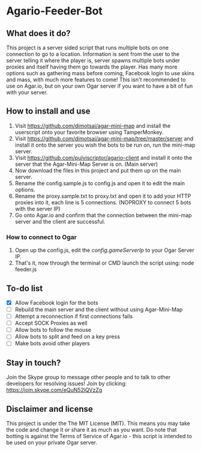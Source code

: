 # Agario-Feeder-Bot

## What does it do?
This project is a server sided script that runs multiple bots on one connection to go to a location. Information is sent from the user to the server telling it where the player is, server spawns multiple bots under proxies and itself having them go towards the player. Has many more options such as gathering mass before coming, Facebook login to use skins and mass, with much more features to come! This isn't recommended to use on Agar.io, but on your own Ogar server if you want to have a bit of fun with your server.

## How to install and use
1. Visit https://github.com/dimotsai/agar-mini-map and install the userscript onto your favorite browser using TamperMonkey.
2. Visit https://github.com/dimotsai/agar-mini-map/tree/master/server and install it onto the server you wish the bots to be run on, run the mini-map server.
3. Visit https://github.com/pulviscriptor/agario-client and install it onto the server that the Agar-Mini-Map Server is on. (Main server)
4. Now download the files in this project and put them up on the main server.
5. Rename the config.sample.js to config.js and open it to edit the main options.
6. Rename the proxy.sample.txt to proxy.txt and open it to add your HTTP proxies into it, each line is 5 connections. (NOPROXY to connect 5 bots with the server IP)
7. Go onto Agar.io and confirm that the connection between the mini-map server and the client are successful.

### How to connect to Ogar
1. Open up the config.js, edit the *config.gameServerIp* to your Ogar Server IP.
2. That's it, now through the terminal or CMD launch the script using: node feeder.js

## To-do list
- [x] Allow Facebook login for the bots
- [ ] Rebuild the main server and the client without using Agar-Mini-Map
- [ ] Attempt a reconnection if first connections fails
- [ ] Accept SOCK Proxies as well
- [ ] Allow bots to follow the mouse
- [ ] Allow bots to split and feed on a key press
- [ ] Make bots avoid other players

## Stay in touch?
Join the Skype group to message other people and to talk to other developers for resolving issues! Join by clicking: https://join.skype.com/eQuN52iQVzZg

## Disclaimer and license
This project is under the The MIT License (MIT). This means you may take the code and change it or share it as much as you want. Do note that botting is against the Terms of Service of Agar.io - this script is intended to be used on your private Ogar server.
